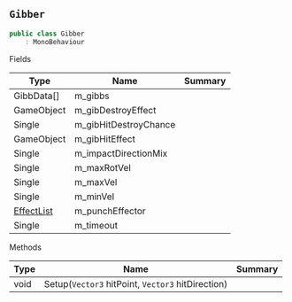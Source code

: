 ## `Gibber`

```csharp
public class Gibber
    : MonoBehaviour

```

Fields

| Type | Name | Summary | 
| --- | --- | --- | 
| GibbData[] | m_gibbs |  | 
| GameObject | m_gibDestroyEffect |  | 
| Single | m_gibHitDestroyChance |  | 
| GameObject | m_gibHitEffect |  | 
| Single | m_impactDirectionMix |  | 
| Single | m_maxRotVel |  | 
| Single | m_maxVel |  | 
| Single | m_minVel |  | 
| [EffectList](./EffectList.md) | m_punchEffector |  | 
| Single | m_timeout |  | 


Methods

| Type | Name | Summary | 
| --- | --- | --- | 
| void | Setup(`Vector3` hitPoint, `Vector3` hitDirection) |  | 


